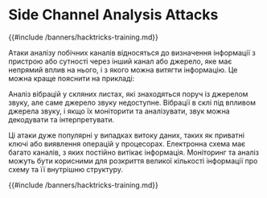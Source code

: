 # Side Channel Analysis Attacks

{{#include /banners/hacktricks-training.md}}

Атаки аналізу побічних каналів відносяться до визначення інформації з пристрою або сутності через інший канал або джерело, яке має непрямий вплив на нього, і з якого можна витягти інформацію. Це можна краще пояснити на прикладі:

Аналіз вібрацій у скляних листах, які знаходяться поруч із джерелом звуку, але саме джерело звуку недоступне. Вібрації в склі під впливом джерела звуку, і якщо їх моніторити та аналізувати, звук можна декодувати та інтерпретувати.

Ці атаки дуже популярні у випадках витоку даних, таких як приватні ключі або виявлення операцій у процесорах. Електронна схема має багато каналів, з яких постійно витікає інформація. Моніторинг та аналіз можуть бути корисними для розкриття великої кількості інформації про схему та її внутрішню структуру.

{{#include /banners/hacktricks-training.md}}
